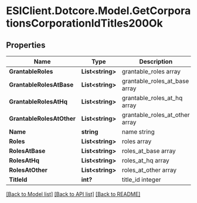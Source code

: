 # ESIClient.Dotcore.Model.GetCorporationsCorporationIdTitles200Ok
## Properties

Name | Type | Description | Notes
------------ | ------------- | ------------- | -------------
**GrantableRoles** | **List&lt;string&gt;** | grantable_roles array | [optional] 
**GrantableRolesAtBase** | **List&lt;string&gt;** | grantable_roles_at_base array | [optional] 
**GrantableRolesAtHq** | **List&lt;string&gt;** | grantable_roles_at_hq array | [optional] 
**GrantableRolesAtOther** | **List&lt;string&gt;** | grantable_roles_at_other array | [optional] 
**Name** | **string** | name string | [optional] 
**Roles** | **List&lt;string&gt;** | roles array | [optional] 
**RolesAtBase** | **List&lt;string&gt;** | roles_at_base array | [optional] 
**RolesAtHq** | **List&lt;string&gt;** | roles_at_hq array | [optional] 
**RolesAtOther** | **List&lt;string&gt;** | roles_at_other array | [optional] 
**TitleId** | **int?** | title_id integer | [optional] 

[[Back to Model list]](../README.md#documentation-for-models) [[Back to API list]](../README.md#documentation-for-api-endpoints) [[Back to README]](../README.md)

